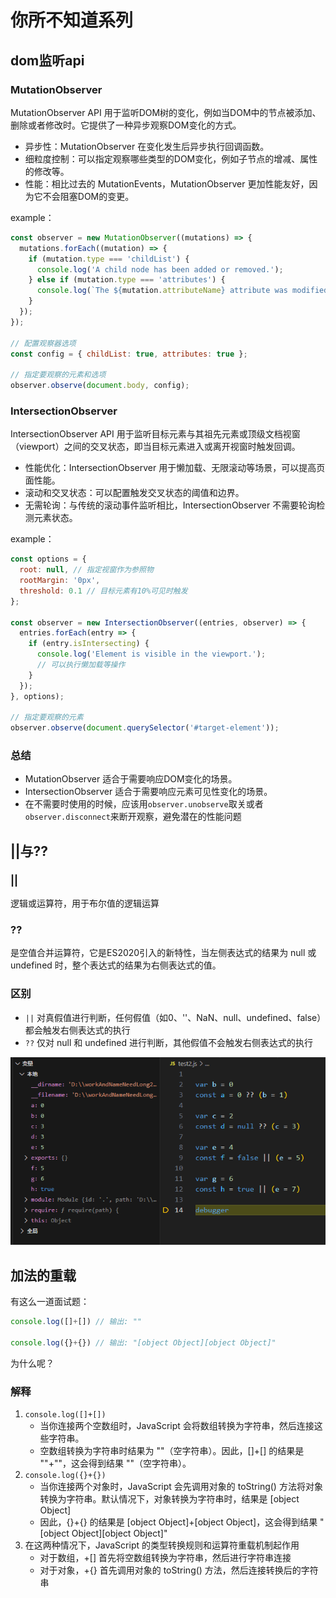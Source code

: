 # 你所不知道系列

## dom监听api

### MutationObserver

MutationObserver API 用于监听DOM树的变化，例如当DOM中的节点被添加、删除或者修改时。它提供了一种异步观察DOM变化的方式。

- 异步性：MutationObserver 在变化发生后异步执行回调函数。
- 细粒度控制：可以指定观察哪些类型的DOM变化，例如子节点的增减、属性的修改等。
- 性能：相比过去的 MutationEvents，MutationObserver 更加性能友好，因为它不会阻塞DOM的变更。

example：

```js
const observer = new MutationObserver((mutations) => {
  mutations.forEach((mutation) => {
    if (mutation.type === 'childList') {
      console.log('A child node has been added or removed.');
    } else if (mutation.type === 'attributes') {
      console.log(`The ${mutation.attributeName} attribute was modified.`);
    }
  });
});

// 配置观察器选项
const config = { childList: true, attributes: true };

// 指定要观察的元素和选项
observer.observe(document.body, config);
```

### IntersectionObserver

IntersectionObserver API 用于监听目标元素与其祖先元素或顶级文档视窗（viewport）之间的交叉状态，即当目标元素进入或离开视窗时触发回调。

- 性能优化：IntersectionObserver 用于懒加载、无限滚动等场景，可以提高页面性能。
- 滚动和交叉状态：可以配置触发交叉状态的阈值和边界。
- 无需轮询：与传统的滚动事件监听相比，IntersectionObserver 不需要轮询检测元素状态。

example：

```js
const options = {
  root: null, // 指定视窗作为参照物
  rootMargin: '0px',
  threshold: 0.1 // 目标元素有10%可见时触发
};

const observer = new IntersectionObserver((entries, observer) => {
  entries.forEach(entry => {
    if (entry.isIntersecting) {
      console.log('Element is visible in the viewport.');
      // 可以执行懒加载等操作
    }
  });
}, options);

// 指定要观察的元素
observer.observe(document.querySelector('#target-element'));
```

### 总结

- MutationObserver 适合于需要响应DOM变化的场景。
- IntersectionObserver 适合于需要响应元素可见性变化的场景。
- 在不需要时使用的时候，应该用`observer.unobserve`取关或者`observer.disconnect`来断开观察，避免潜在的性能问题

## ||与??

### ||

逻辑或运算符，用于布尔值的逻辑运算

### ??

是空值合并运算符，它是ES2020引入的新特性，当左侧表达式的结果为 null 或 undefined 时，整个表达式的结果为右侧表达式的值。

### 区别

- `||` 对真假值进行判断，任何假值（如0、''、NaN、null、undefined、false）都会触发右侧表达式的执行
- `??` 仅对 null 和 undefined 进行判断，其他假值不会触发右侧表达式的执行

<img src='../../public/2024-07-30-01.jpg'/>

## 加法的重载

有这么一道面试题：

```js
console.log([]+[]) // 输出: ""

console.log({}+{}) // 输出: "[object Object][object Object]"
```

为什么呢？

### 解释

1. `console.log([]+[])`
   - 当你连接两个空数组时，JavaScript 会将数组转换为字符串，然后连接这些字符串。
   - 空数组转换为字符串时结果为 ""（空字符串）。因此，[]+[] 的结果是 ""+""，这会得到结果 ""（空字符串）。
2. `console.log({}+{})`
   - 当你连接两个对象时，JavaScript 会先调用对象的 toString() 方法将对象转换为字符串。默认情况下，对象转换为字符串时，结果是 [object Object]
   - 因此，{}+{} 的结果是 [object Object]+[object Object]，这会得到结果 "[object Object][object Object]"
3. 在这两种情况下，JavaScript 的类型转换规则和运算符重载机制起作用
   - 对于数组，+[] 首先将空数组转换为字符串，然后进行字符串连接
   - 对于对象，+{} 首先调用对象的 toString() 方法，然后连接转换后的字符串
